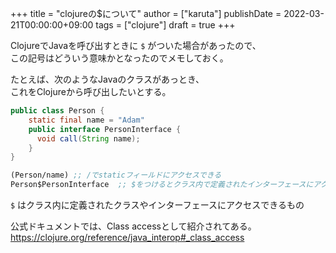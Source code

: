 +++
title = "clojureの$について"
author = ["karuta"]
publishDate = 2022-03-21T00:00:00+09:00
tags = ["clojure"]
draft = true
+++

ClojureでJavaを呼び出すときに `$` がついた場合があったので、 <br/>
この記号はどういう意味かとなったのでメモしておく。 <br/>

<!--more-->

たとえば、次のようなJavaのクラスがあっとき、 <br/>
これをClojureから呼び出したいとする。 <br/>

```java
public class Person {
    static final name = "Adam"
    public interface PersonInterface {
      void call(String name);
    }
}
```

```clojure
(Person/name) ;; /でstaticフィールドにアクセスできる
Person$PersonInterface  ;; $をつけるとクラス内で定義されたインターフェースにアクセスできる
```

`$` はクラス内に定義されたクラスやインターフェースにアクセスできるもの <br/>

公式ドキュメントでは、Class accessとして紹介されてある。 <br/>
<https://clojure.org/reference/java_interop#_class_access> <br/>